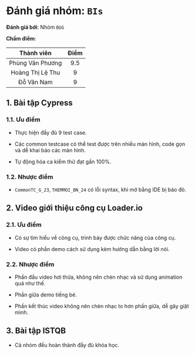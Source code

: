 # Đánh giá nhóm: `BIs`

**Đánh giá bởi**: Nhóm `BUG`

**Chấm điểm**:

|    Thành viên    	| Điểm 	|
|:----------------:	|:----:	|
| Phùng Văn Phương 	|  9.5 	|
| Hoàng Thị Lệ Thu 	|   9  	|
|    Đỗ Văn Nam    	|   9  	|

## 1.	Bài tập Cypress

### 1.1. Ưu điểm

- Thực hiện đầy đủ 9 test case.

- Các common testcase có thể test được trên nhiều màn hình, code gọn và dễ khai báo các màn hình.

- Tự động hóa ca kiểm thử đạt gần 100%.

### 1.2.	Nhược điểm

- `CommonTC_G_23`, `THEMMOI_BN_24` có lỗi syntax, khi mở bằng IDE bị báo đỏ.

## 2.	Video giới thiệu công cụ Loader.io

### 2.1. Ưu điểm

- Có sự tìm hiểu về công cụ, trình bày được chức năng của công cụ.

- Video có phần demo cách sử dụng kèm hướng dẫn bằng lời nói.

### 2.2. Nhược điểm

- Phần đầu video hơi thừa, không nên chèn nhạc và sử dụng animation quá như thế.

- Phần giữa demo tiếng bé.

- Phần kết thúc video không nên chèn nhạc to hơn phần giữa, dễ gây giật mình.

## 3. Bài tập ISTQB

- Cả nhóm đều hoàn thành đầy đủ khóa học.